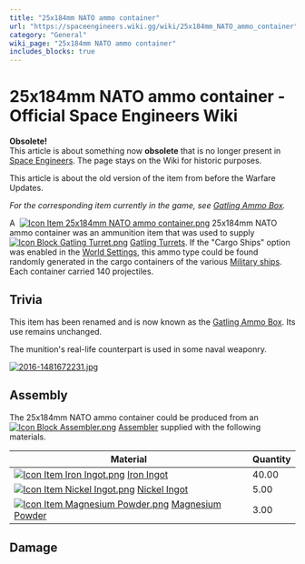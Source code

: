 ```yaml
---
title: "25x184mm NATO ammo container"
url: "https://spaceengineers.wiki.gg/wiki/25x184mm_NATO_ammo_container"
category: "General"
wiki_page: "25x184mm NATO ammo container"
includes_blocks: true
---
```


# 25x184mm NATO ammo container - Official Space Engineers Wiki

**Obsolete!**  
This article is about something now **obsolete** that is no longer present in [Space Engineers](https://spaceengineers.wiki.gg/wiki/Space_Engineers "Space Engineers"). The page stays on the Wiki for historic purposes.

This article is about the old version of the item from before the Warfare Updates.

_For the corresponding item currently in the game, see [Gatling Ammo Box](https://spaceengineers.wiki.gg/wiki/Gatling_Ammo_Box "Gatling Ammo Box")._

A  [![Icon Item 25x184mm NATO ammo container.png](https://spaceengineers.wiki.gg/images/thumb/1/1e/Icon_Item_25x184mm_NATO_ammo_container.png/21px-Icon_Item_25x184mm_NATO_ammo_container.png?f2e0ba)](https://spaceengineers.wiki.gg/wiki/25x184mm_NATO_ammo_container "25x184mm NATO ammo container") 25x184mm NATO ammo container was an ammunition item that was used to supply  [![Icon Block Gatling Turret.png](https://spaceengineers.wiki.gg/images/thumb/9/97/Icon_Block_Gatling_Turret.png/21px-Icon_Block_Gatling_Turret.png?d4d145)](https://spaceengineers.wiki.gg/wiki/Gatling_Turret "Gatling Turret") [Gatling Turrets](https://spaceengineers.wiki.gg/wiki/Gatling_Turret "Gatling Turret"). If the "Cargo Ships" option was enabled in the [World Settings](https://spaceengineers.wiki.gg/wiki/World_Settings "World Settings"), this ammo type could be found randomly generated in the cargo containers of the various [Military ships](https://spaceengineers.wiki.gg/wiki/Pre-Built_Ship "Pre-Built Ship"). Each container carried 140 projectiles.

## Trivia

This item has been renamed and is now known as the [Gatling Ammo Box](https://spaceengineers.wiki.gg/wiki/Gatling_Ammo_Box "Gatling Ammo Box"). Its use remains unchanged.

The munition's real-life counterpart is used in some naval weaponry.

[![2016-1481672231.jpg](https://spaceengineers.wiki.gg/images/thumb/2/2e/2016-1481672231.jpg/393px-2016-1481672231.jpg?dee6b9)](https://spaceengineers.wiki.gg/wiki/File:2016-1481672231.jpg)

## Assembly

The 25x184mm NATO ammo container could be produced from an  [![Icon Block Assembler.png](https://spaceengineers.wiki.gg/images/thumb/c/cd/Icon_Block_Assembler.png/21px-Icon_Block_Assembler.png?ceefab)](https://spaceengineers.wiki.gg/wiki/Assembler "Assembler") [Assembler](https://spaceengineers.wiki.gg/wiki/Assembler "Assembler") supplied with the following materials.

| Material | Quantity |
| --- | --- |
| [![Icon Item Iron Ingot.png](https://spaceengineers.wiki.gg/images/thumb/e/e7/Icon_Item_Iron_Ingot.png/21px-Icon_Item_Iron_Ingot.png?388ec0)](https://spaceengineers.wiki.gg/wiki/Iron_Ingot "Iron Ingot") [Iron Ingot](https://spaceengineers.wiki.gg/wiki/Iron_Ingot "Iron Ingot") | 40.00 |
| [![Icon Item Nickel Ingot.png](https://spaceengineers.wiki.gg/images/thumb/4/4b/Icon_Item_Nickel_Ingot.png/21px-Icon_Item_Nickel_Ingot.png?e67f47)](https://spaceengineers.wiki.gg/wiki/Nickel_Ingot "Nickel Ingot") [Nickel Ingot](https://spaceengineers.wiki.gg/wiki/Nickel_Ingot "Nickel Ingot") | 5.00 |
| [![Icon Item Magnesium Powder.png](https://spaceengineers.wiki.gg/images/thumb/a/ab/Icon_Item_Magnesium_Powder.png/21px-Icon_Item_Magnesium_Powder.png?56ae33)](https://spaceengineers.wiki.gg/wiki/Magnesium_Powder "Magnesium Powder") [Magnesium Powder](https://spaceengineers.wiki.gg/wiki/Magnesium_Powder "Magnesium Powder") | 3.00 |

## Damage